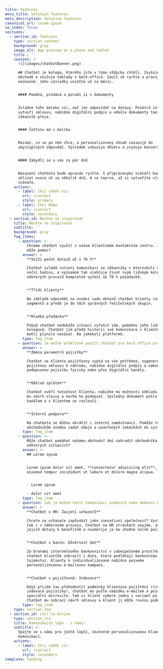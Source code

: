 ```yaml
---
title: Features
meta_title: Solution features
meta_description: Solution features
canonical_url: lorem-ipsum
no_index: false
sections:
  - section_id: features
    type: section_content
    background: gray
    image_alt: App preview on a phone and tablet
    title : ''
    content: >
      ![](images/chatbotBanner.png)

      ## Chatbot je kolega, kterého jste v týmu vždycky chtěli. Zvyšuje obraty v
      obchodě a snižuje náklady v back-office. Zaučí se rychle a pracuje
      neúnavně. Jeho výsledky uvidíte už za měsíc.


      #### Pomáhá, prodává a poradí si s dokumenty


      Zvládne toho daleko víc, než jen odpovídat na dotazy. Posbírá informace,
      vytvoří smlouvu, nabídne digitální podpis a odešle dokumenty tam, kam si
      zákazník přeje.


      #### Češtinu má v malíku


      Rozumí, co se po něm chce, a personalizovaný obsah zasazuje do
      smysluplných odpovědí. Výsledek vzbuzuje důvěru a zvyšuje konverze.


      #### Zabydlí se u vás za pár dnů


      Nasazení chatbota bude opravdu rychlé. S připravenými scénáři budete
      sklízet ovoce už za několik dnů. A co teprve, až si vytvoříte vlastní
      scénáře.
    actions:
      - label: Chci vědět víc
        url: /contact
        style: primary
      - label: Chci Demo
        url: /contact
        style: secondary
  - section_id: Nechte se inspirovat
    title: Nechte se inspirovat
    subtitle: ''
    background: gray
    faq_items:
      - question: >-
          Chceme chatbot využít v našem klientském kontaktním centru. Jak nám
          může pomoc?
        answer: >
          **Sníží počet dotazů až o 70 %**

          Chatbot zvládá rutinní komunikaci se zákazníky v kteroukoli denní i
          noční hodinu, a významně tak ulehčuje život svým lidským kolegům. U
          některých procesů kompletně vyřeší až 70 % požadavků.


          **Třídí klienty**

          Na základě odpovědí na úvodní sadu dotazů chatbot klienty roztřídí do
          segmentů a předá je do těch správných řešitelských skupin.


          **Hladká předávka**

          Pokud chatbot nedokáže situaci vyřešit sám, pomohou jeho lidští
          kolegové. Chatbot jim předá historii své komunikace s klientem, aby
          mohli plynule navázat. Na jakékoli platformě.
        type: faq_item
      - question: Je možné efektivně použít chatbot pro back office procesy? Jak?
        answer: >
          **Změna parametrů pojistky**

          Chatbot se klienta pojišťovny vyptá na vše potřebné, vygeneruje novou
          pojistnou smlouvu k náhledu, nabídne digitální podpis a nakonec odešle
          podepsanou pojistku fyzicky nebo přes digitální kanály.


          **Odklad splátek**

          Chatbot ověří totožnost klienta, nabídne mu možnosti odkladu, vytvoří
          mu návrh slouvy a nechá ho podepsat. Výsledný dokument pošle vybraným
          kanálem a s klientem se rozloučí.


          **Interní podpora**

          Na chatbota se můžou obrátit i interní zaměstnanci. Pomůže třeba
          obchodníkům snadno zadat údaje o uzavřených zakázkách do systému.
        type: faq_item
      - question: >-
          Může chatbot pomáhat našemu obchodu? Umí nahradit obchodníka v
          některých situacích?
        answer: >-
          ## Lorem ipsum


          Lorem ipsum dolor sit amet, **consectetur adipiscing elit**, sed do
          eiusmod tempor incididunt ut labore et dolore magna aliqua.


          - Lorem ipsum

          - dolor sit amet
        type: faq_item
      - question: Jak je možné řešit komunikaci osobních nebo dokonce bankovních údajů?
        answer: >
          **Chatbot v HR: Zaujetí uchazečů**

          Chcete na uchazeče zapůsobit jako inovativní společnost? Vystupujte
          tak i v náborovém procesu. Chatbot na HR stránkách zaujme, zodpoví
          jejich dotazy k benefitům a nasměruje je ke vhodné volné pozici.


          **Chatbot v bance: Důvěrnost dat**

          Za branami internetového bankovnictví v zabezpečeném prostředí může
          chatbot klientům zobrazit i data, která podléhají bankovnímu
          tajemství. Klienty k individualizované nabídce pozveme
          personalizovanou e-mailovou kampaní.


          **Chatbot v pojišťovně: Indexace**

          Když přijde čas přehodnotit podmínky klientova pojištění (tzv.
          indexace pojistiky), chatbot mu pošle nabídku e-mailem a pozve ho na
          speciální microsite. Tam si klient vybere jednu z variant pojištění.
          Chatbot mu zobrazí návrh smlouvy a klient ji může rovnou podepsat.
        type: faq_item
    type: section_faq
  - section_id: call-to-action
    type: section_cta
    title: Komunikujte lépe - s námi!
    subtitle: >-
      Spojte se s námi pro ještě lepší, skutečně personalizovanou klientskou
      komunikaci.
    actions:
      - label: Chci vědět víc
        url: /contact
        style: secondary
template: landing
---
```

